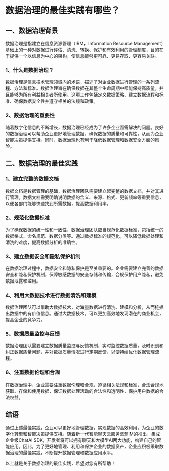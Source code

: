 # 数据治理的最佳实践有哪些？

## 一、数据治理背景

数据治理是指建立在信息资源管理（IRM，Information Resource Management）基础上的一种对数据进行评估、清洗、转换、保护和有效利用的管理制度，目的在于提供一个以信息为中心的架构，使信息能够更可靠、更易存取、更容易关联。

### 1、什么是数据治理？
数据治理是信息技术管理领域内的术语，描述了对企业数据进行管理的一系列流程、方法和标准。数据治理旨在确保数据在其整个生命周期中都能保持高质量，并且能够为所有利益相关者所使用。这项工作包括定义数据策略、建立数据流程和标准、确保数据安全性并遵守相关的法规和政策。

### 2、数据治理的重要性
随着数字化信息的不断增长，数据治理已经成为了许多企业亟需解决的问题。良好的数据治理可以帮助企业更好地管理数据，确保数据的质量和可靠性，从而为企业智能决策提供支持。同时，数据治理也有利于降低数据管理和数据安全方面的风险。

## 二、数据治理的最佳实践

### 1、建立完整的数据文档
数据文档是数据管理的基础，数据治理团队需要建立起完整的数据文档，并对其进行管理。数据文档需要明确说明数据的含义、来源、格式、更新频率等重要信息，以便各部门能够快速找到所需数据，提高数据利用率。

### 2、规范化数据标准
为了确保数据的统一性和一致性，数据治理团队应当规范化数据标准，包括统一的数据格式、命名规范、数据分类等。通过数据标准的规范化，可以降低数据处理和清洗的难度，提高数据分析的准确性。

### 3、建立数据安全和隐私保护机制
在数据治理过程中，数据安全和隐私保护是至关重要的。企业需要建立完善的数据安全和隐私保护机制，保障敏感数据的安全存储和传输，合规保护用户隐私，避免数据泄露和滥用。

### 4、利用大数据技术进行数据清洗和建模
数据治理团队可以借助大数据技术，对海量数据进行清洗、建模和分析，从而挖掘出数据中的有价值信息。通过大数据技术，可以更加高效地发现潜在的商业机会，提高企业的竞争力。

### 5、数据质量监控与反馈
数据治理团队需要建立数据质量监控与反馈机制，实时监控数据质量，及时识别和纠正数据质量问题，并对数据质量情况进行定期反馈，以便持续优化数据管理流程。

### 6、注重数据伦理和合规
在数据治理中，企业需要注重数据伦理和合规，遵循相关法规和标准，合法合规地获取、存储和使用数据，保证数据处理活动的合法性和透明性，保护用户数据的合法权益。

## 结语

通过上述最佳实践，企业可以更好地管理数据，实现数据的高效利用，为企业的数字化转型和智能决策提供支持。随着新一代智能聊天云服务蓝莺IM的推出，集成企业级ChatAI SDK，开发者将可以拥有聊天和大模型AI两大功能，构建自己的智能应用。因此，为了更好地管理、利用和保护企业的数据资产，企业应积极采取数据治理的最佳实践，不断提升数据管理和数据应用水平。

以上就是关于数据治理的最佳实践，希望对您有所帮助！
